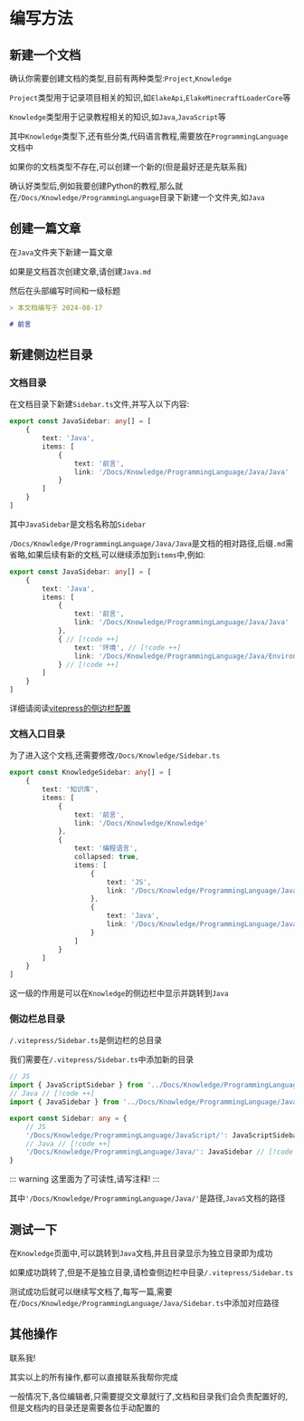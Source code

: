 # 编写方法

## 新建一个文档

确认你需要创建文档的类型,目前有两种类型:`Project`,`Knowledge`

`Project`类型用于记录项目相关的知识,如`ElakeApi`,`ElakeMinecraftLoaderCore`等

`Knowledge`类型用于记录教程相关的知识,如`Java`,`JavaScript`等

其中`Knowledge`类型下,还有些分类,代码语言教程,需要放在`ProgrammingLanguage`文档中

如果你的文档类型不存在,可以创建一个新的(但是最好还是先联系我)

确认好类型后,例如我要创建Python的教程,那么就在`/Docs/Knowledge/ProgrammingLanguage`目录下新建一个文件夹,如`Java`

## 创建一篇文章

在`Java`文件夹下新建一篇文章

如果是文档首次创建文章,请创建`Java.md`

然后在头部编写时间和一级标题

```md [/Docs/Knowledge/ProgrammingLanguage/Java/Java.md]
> 本文档编写于 2024-08-17

# 前言
```

## 新建侧边栏目录

### 文档目录

在文档目录下新建`Sidebar.ts`文件,并写入以下内容:

```ts [/Docs/Knowledge/ProgrammingLanguage/Java/Sidebar.ts]
export const JavaSidebar: any[] = [
    {
        text: 'Java',
        items: [
            {
                text: '前言',
                link: '/Docs/Knowledge/ProgrammingLanguage/Java/Java'
            }
        ]
    }
]
```

其中`JavaSidebar`是文档名称加`Sidebar`

`/Docs/Knowledge/ProgrammingLanguage/Java/Java`是文档的相对路径,后缀`.md`需省略,如果后续有新的文档,可以继续添加到`items`中,例如:

```ts [/Docs/Knowledge/ProgrammingLanguage/Java/Sidebar.ts]
export const JavaSidebar: any[] = [
    {
        text: 'Java',
        items: [
            {
                text: '前言',
                link: '/Docs/Knowledge/ProgrammingLanguage/Java/Java'
            },
            { // [!code ++]
                text: '环境', // [!code ++]
                link: '/Docs/Knowledge/ProgrammingLanguage/Java/Environment' // [!code ++]
            } // [!code ++]
        ]
    }
]
```

详细请阅读[vitepress的侧边栏配置](https://vitepress.dev/zh/reference/default-theme-sidebar)

### 文档入口目录

为了进入这个文档,还需要修改`/Docs/Knowledge/Sidebar.ts`

```ts [/Docs/Knowledge/Sidebar.ts]
export const KnowledgeSidebar: any[] = [
    {
        text: '知识库',
        items: [
            {
                text: '前言',
                link: '/Docs/Knowledge/Knowledge'
            },
            {
                text: '编程语言',
                collapsed: true,
                items: [
                    {
                        text: 'JS',
                        link: '/Docs/Knowledge/ProgrammingLanguage/JavaScript/JavaScript'
                    },
                    {
                        text: 'Java',
                        link: '/Docs/Knowledge/ProgrammingLanguage/Java/Java'
                    }
                ]
            }
        ]
    }
]

```

这一级的作用是可以在`Knowledge`的侧边栏中显示并跳转到`Java`

### 侧边栏总目录

`/.vitepress/Sidebar.ts`是侧边栏的总目录

我们需要在`/.vitepress/Sidebar.ts`中添加新的目录

```ts [/.vitepress/Sidebar.ts]
// JS
import { JavaScriptSidebar } from '../Docs/Knowledge/ProgrammingLanguage/JavaScript/Sidebar'
// Java // [!code ++]
import { JavaSidebar } from '../Docs/Knowledge/ProgrammingLanguage/Java/Sidebar' // [!code ++]

export const Sidebar: any = {
    // JS
    '/Docs/Knowledge/ProgrammingLanguage/JavaScript/': JavaScriptSidebar,
    // Java // [!code ++]
    '/Docs/Knowledge/ProgrammingLanguage/Java/': JavaSidebar // [!code ++]
}
```
::: warning
这里面为了可读性,请写注释!
:::

其中`'/Docs/Knowledge/ProgrammingLanguage/Java/'`是路径,`JavaS`文档的路径

## 测试一下

在`Knowledge`页面中,可以跳转到`Java`文档,并且目录显示为独立目录即为成功

如果成功跳转了,但是不是独立目录,请检查侧边栏中目录`/.vitepress/Sidebar.ts`

测试成功后就可以继续写文档了,每写一篇,需要在`/Docs/Knowledge/ProgrammingLanguage/Java/Sidebar.ts`中添加对应路径

## 其他操作

联系我!

其实以上的所有操作,都可以直接联系我帮你完成

一般情况下,各位编辑者,只需要提交文章就行了,文档和目录我们会负责配置好的,但是文档内的目录还是需要各位手动配置的
